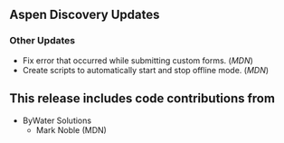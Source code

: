 ## Aspen Discovery Updates
### Other Updates
- Fix error that occurred while submitting custom forms. (*MDN*)
- Create scripts to automatically start and stop offline mode. (*MDN*)

## This release includes code contributions from
- ByWater Solutions
  - Mark Noble (MDN)
